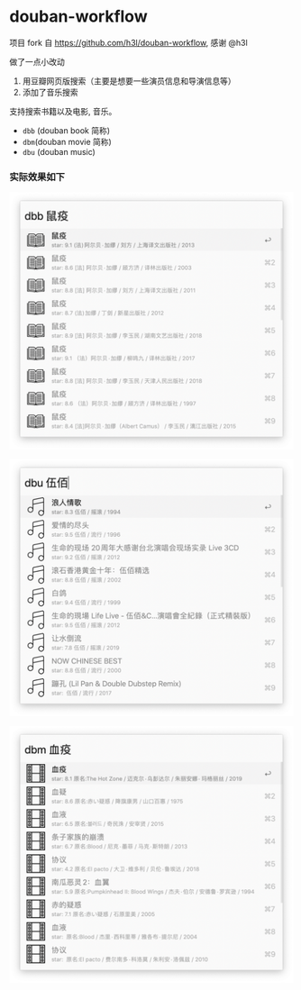 # douban-workflow

项目 fork 自 https://github.com/h3l/douban-workflow, 感谢 @h3l

做了一点小改动
1. 用豆瓣网页版搜索（主要是想要一些演员信息和导演信息等）
2. 添加了音乐搜索

支持搜索书籍以及电影, 音乐。

* `dbb` (douban book 简称)
* `dbm`(douban movie 简称)
* `dbu` (douban music)


### 实际效果如下
![book](./assert/img-book.png)

![music](./assert/img-music.png)

![movie](./assert/img-movie.png)

